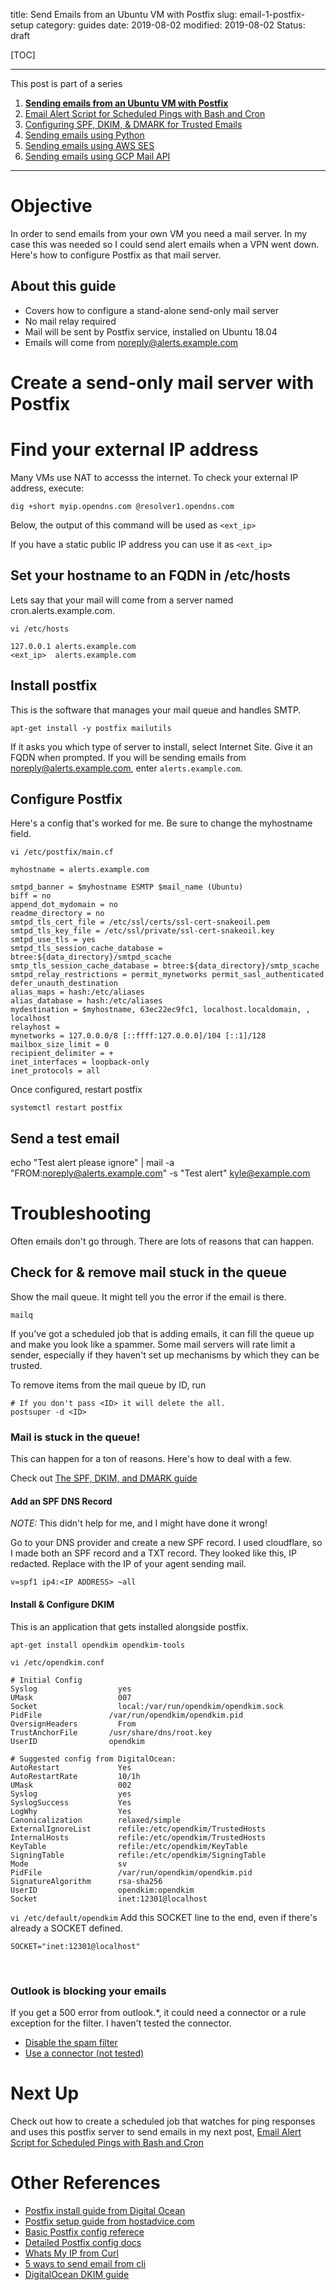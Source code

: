 title: Send Emails from an Ubuntu VM with Postfix
slug: email-1-postfix-setup
category: guides
date: 2019-08-02
modified: 2019-08-02
Status: draft


[TOC]

---

This post is part of a series

1. **[Sending emails from an Ubuntu VM with Postfix](email-1-postfix-setup)**
2. [Email Alert Script for Scheduled Pings with Bash and Cron](email-2-bash-cron)
3. [Configuring SPF, DKIM, & DMARK for Trusted Emails](email-3-trust-protocols)
4. [Sending emails using Python](email-4-python)
5. [Sending emails using AWS SES](email-5-aws-ses-api)
6. [Sending emails using GCP Mail API](email-6-gcp-mail-api)

---

# Objective
In order to send emails from your own VM you need a mail server. In my case
this was needed so I could send alert emails when a VPN went down. Here's how
to configure Postfix as that mail server.

## About this guide
- Covers how to configure a stand-alone send-only mail server
- No mail relay required
- Mail will be sent by Postfix service, installed on  Ubuntu 18.04
- Emails will come from noreply@alerts.example.com




# Create a send-only mail server with Postfix

# Find your external IP address
Many VMs use NAT to accesss the internet. To check your external IP address,
execute:
```
dig +short myip.opendns.com @resolver1.opendns.com
```
Below, the output of this command will be used as `<ext_ip>`

If you have a static public IP address you can use it as `<ext_ip>`


## Set your hostname to an FQDN in /etc/hosts
Lets say that your mail will come from a server named cron.alerts.example.com.

`vi /etc/hosts`
```
127.0.0.1 alerts.example.com
<ext_ip>  alerts.example.com
```


## Install postfix
This is the software that manages your mail queue and handles SMTP.
```
apt-get install -y postfix mailutils
```
If it asks you which type of server to install, select Internet Site.
Give it an FQDN when prompted. If you will be sending emails from
noreply@alerts.example.com, enter `alerts.example.com`.


## Configure Postfix
Here's a config that's worked for me. Be sure to change the myhostname field.



`vi /etc/postfix/main.cf`
```
myhostname = alerts.example.com

smtpd_banner = $myhostname ESMTP $mail_name (Ubuntu)
biff = no
append_dot_mydomain = no
readme_directory = no
smtpd_tls_cert_file = /etc/ssl/certs/ssl-cert-snakeoil.pem
smtpd_tls_key_file = /etc/ssl/private/ssl-cert-snakeoil.key
smtpd_use_tls = yes
smtpd_tls_session_cache_database = btree:${data_directory}/smtpd_scache
smtp_tls_session_cache_database = btree:${data_directory}/smtp_scache
smtpd_relay_restrictions = permit_mynetworks permit_sasl_authenticated defer_unauth_destination
alias_maps = hash:/etc/aliases
alias_database = hash:/etc/aliases
mydestination = $myhostname, 63ec22ec9fc1, localhost.localdomain, , localhost
relayhost =
mynetworks = 127.0.0.0/8 [::ffff:127.0.0.0]/104 [::1]/128
mailbox_size_limit = 0
recipient_delimiter = +
inet_interfaces = loopback-only
inet_protocols = all
```

Once configured, restart postfix
```
systemctl restart postfix
```


## Send a test email
echo "Test alert please ignore" | mail -a "FROM:noreply@alerts.example.com" -s "Test alert" kyle@example.com



# Troubleshooting
Often emails don't go through. There are lots of reasons that can happen.


## Check for & remove mail stuck in the queue
Show the mail queue. It might tell you the error if the email is there.
```
mailq
```

If you've got a scheduled job that is adding emails, it can fill the queue up
and make you look like a spammer. Some mail servers will rate limit a sender,
especially if they haven't set up mechanisms by which they can be trusted.


To remove items from the mail queue by ID, run
```
# If you don't pass <ID> it will delete the all.
postsuper -d <ID>
```

### Mail is stuck in the queue!
This can happen for a ton of reasons. Here's how to deal with a few.

Check out [The SPF, DKIM, and DMARK guide](#TODO)

#### Add an SPF DNS Record
*NOTE:* This didn't help for me, and I might have done it wrong!

Go to your DNS provider and create a new SPF record. I used cloudflare, so I
made both an SPF record and a TXT record. They looked like this, IP redacted.
Replace <IP ADDRESS> with the IP of your agent sending mail.
```
v=spf1 ip4:<IP ADDRESS> ~all
```

#### Install & Configure DKIM
This is an application that gets installed alongside postfix.
```
apt-get install opendkim opendkim-tools
```

`vi /etc/opendkim.conf`
```
# Initial Config
Syslog                  yes
UMask                   007
Socket                  local:/var/run/opendkim/opendkim.sock
PidFile               /var/run/opendkim/opendkim.pid
OversignHeaders         From
TrustAnchorFile       /usr/share/dns/root.key
UserID                opendkim

# Suggested config from DigitalOcean:
AutoRestart             Yes
AutoRestartRate         10/1h
UMask                   002
Syslog                  yes
SyslogSuccess           Yes
LogWhy                  Yes
Canonicalization        relaxed/simple
ExternalIgnoreList      refile:/etc/opendkim/TrustedHosts
InternalHosts           refile:/etc/opendkim/TrustedHosts
KeyTable                refile:/etc/opendkim/KeyTable
SigningTable            refile:/etc/opendkim/SigningTable
Mode                    sv
PidFile                 /var/run/opendkim/opendkim.pid
SignatureAlgorithm      rsa-sha256
UserID                  opendkim:opendkim
Socket                  inet:12301@localhost
```

`vi /etc/default/opendkim`
Add this SOCKET line to the end, even if there's already a SOCKET defined.
```
SOCKET="inet:12301@localhost"
```




&nbsp;

### Outlook is blocking your emails
If you get a 500 error from outlook.\*, it could need a connector or a rule
exception for the filter. I haven't tested the connector.
 - [Disable the spam filter](https://docs.sophos.com/central/Customer/help/en-us/central/Customer/tasks/bypassingexchange.html)
 - [Use a connector (not tested)](https://docs.microsoft.com/en-us/exchange/mail-flow-best-practices/use-connectors-to-configure-mail-flow/set-up-connectors-to-route-mail)


# Next Up
Check out how to create a scheduled job that watches for ping responses and
uses this postfix server to send emails in my next post,
[Email Alert Script for Scheduled Pings with Bash and Cron](email-2-bash-cron)


# Other References
- [Postfix install guide from Digital Ocean](https://www.digitalocean.com/community/tutorials/how-to-install-and-configure-postfix-as-a-send-only-smtp-server-on-ubuntu-16-04)
- [Postfix setup guide from hostadvice.com](https://hostadvice.com/how-to/how-to-setup-postfix-as-send-only-mail-server-on-an-ubuntu-18-04-dedicated-server-or-vps/)
- [Basic Postfix config referece](http://www.postfix.org/BASIC_CONFIGURATION_README.html)
- [Detailed Postfix config docs](http://www.postfix.org/postconf.5.html)
- [Whats My IP from Curl](https://www.cyberciti.biz/faq/how-to-find-my-public-ip-address-from-command-line-on-a-linux/)
- [5 ways to send email from cli](https://tecadmin.net/ways-to-send-email-from-linux-command-line/)
- [DigitalOcean DKIM guide](https://www.digitalocean.com/community/tutorials/how-to-install-and-configure-dkim-with-postfix-on-debian-wheezy)
